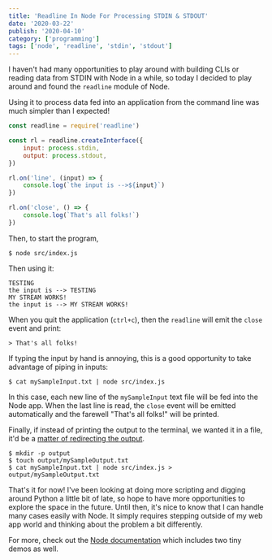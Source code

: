```yaml
---
title: 'Readline In Node For Processing STDIN & STDOUT'
date: '2020-03-22'
publish: '2020-04-10'
category: ['programming']
tags: ['node', 'readline', 'stdin', 'stdout']
---
```


I haven't had many opportunities to play around with building CLIs or reading data from STDIN with Node in a while, so today I decided to play around and found the `readline` module of Node.

Using it to process data fed into an application from the command line was much simpler than I expected!

```javascript:title=src/index.js
const readline = require('readline')

const rl = readline.createInterface({
    input: process.stdin,
    output: process.stdout,
})

rl.on('line', (input) => {
    console.log(`the input is -->${input}`)
})

rl.on('close', () => {
    console.log(`That's all folks!`)
})
```

Then, to start the program,

```shell
$ node src/index.js
```

Then using it:

```
TESTING
the input is --> TESTING
MY STREAM WORKS!
the input is --> MY STREAM WORKS!
```

When you quit the application (`ctrl+c`), then the `readline` will emit the `close` event and print:

```shell
> That's all folks!
```

If typing the input by hand is annoying, this is a good opportunity to take advantage of piping in inputs:

```shell
$ cat mySampleInput.txt | node src/index.js
```

In this case, each new line of the `mySampleInput` text file will be fed into the Node app. When the last line is read, the `close` event will be emitted automatically and the farewell "That's all folks!" will be printed.

Finally, if instead of printing the output to the terminal, we wanted it in a file, it'd be a [matter of redirecting the output](angled-brackets-bash-scripting).

```shell
$ mkdir -p output
$ touch output/mySampleOutput.txt
$ cat mySampleInput.txt | node src/index.js > output/mySampleOutput.txt
```

That's it for now! I've been looking at doing more scripting and digging around Python a little bit of late, so hope to have more opportunities to explore the space in the future. Until then, it's nice to know that I can handle many cases easily with Node. It simply requires stepping outside of my web app world and thinking about the problem a bit differently.

For more, check out the [Node documentation](https://nodejs.org/docs/latest-v12.x/api/readline.html#readline_readline_createinterface_options) which includes two tiny demos as well.
